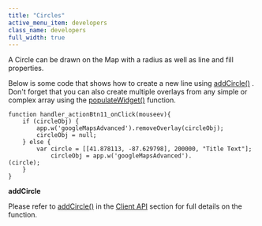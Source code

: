 ```yaml
---
title: "Circles"
active_menu_item: developers
class_name: developers
full_width: true
---
```



A Circle can be drawn on the Map with a radius as well as line and fill properties.

Below is some code that shows how to create a new line using [addCircle()](/developers/user-guide/scripting-apis/client-api/widget-object-functions/advanced-maps/addcircle) . Don't forget that you can also create multiple overlays from any simple or complex array using the [populateWidget()](/developers/user-guide/product-guide/advanced-important-widgets/google-v3-maps-widget/using-populatewidget) function.

    function handler_actionBtn11_onClick(mouseev){
        if (circleObj) {
            app.w('googleMapsAdvanced').removeOverlay(circleObj);
            circleObj = null;
        } else {
            var circle = [[41.878113, -87.629798], 200000, "Title Text"];
                circleObj = app.w('googleMapsAdvanced').
    (circle);
        }
    }
   

**addCircle**

Please refer to [addCircle()](/developers/user-guide/scripting-apis/client-api/widget-object-functions/advanced-maps/addcircle) in the [Client API](/developers/user-guide/scripting-apis/client-api/) section for full details on the function.
